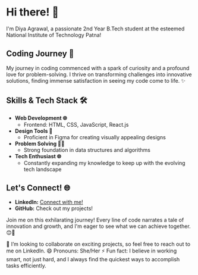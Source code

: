 # Hi there! 👋
I'm Diya Agrawal, a passionate 2nd Year B.Tech student at the esteemed National Institute of Technology Patna!

## Coding Journey 🌟
My journey in coding commenced with a spark of curiosity and a profound love for problem-solving. I thrive on transforming challenges into innovative solutions, finding immense satisfaction in seeing my code come to life. ✨

## Skills & Tech Stack 🛠
- **Web Development 🌐**
  - Frontend: HTML, CSS, JavaScript, React.js
- **Design Tools 🎨**
  - Proficient in Figma for creating visually appealing designs
- **Problem Solving 🤔💡**
  - Strong foundation in data structures and algorithms
- **Tech Enthusiast 🌐**
  - Constantly expanding my knowledge to keep up with the evolving tech landscape

## Let's Connect! 🌐
- **LinkedIn:** [Connect with me!](https://www.linkedin.com/in/diya-agrawal-nitp/)
- **GitHub:** Check out my projects!

Join me on this exhilarating journey! Every line of code narrates a tale of innovation and growth, and I'm eager to see what we can achieve together. 😊🚀

👯 I’m looking to collaborate on exciting projects, so feel free to reach out to me on LinkedIn.
😄 Pronouns: She/Her
⚡ Fun fact: I believe in working smart, not just hard, and I always find the quickest ways to accomplish tasks efficiently.
